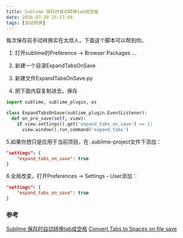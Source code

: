 ```yaml
---
title: Sublime 保存时自动转换tab成空格
date: 2016-07-20 15:17:04
tags: [自动转换]
---
```

每次保存前手动转换实在太烦人，下面这个脚本可以帮到你。

1. 打开sublime的Preference -> Browser Packages ...

2. 新建一个目录ExpandTabsOnSave

3. 新建文件ExpandTabsOnSave.py

4. 把下面内容复制进去，保存

```python
import sublime, sublime_plugin, os

class ExpandTabsOnSave(sublime_plugin.EventListener):
  def on_pre_save(self, view):
    if view.settings().get('expand_tabs_on_save') == 1:
      view.window().run_command('expand_tabs')
```

5.如果你想只是应用于当前项目，在 .sublime-project文件下添加：
```json
"settings": {
    "expand_tabs_on_save": true
}
```

6.全局改变，打开Preferences -> Settings - User添加：
```json
"settings": {
    "expand_tabs_on_save": true
}
```

### 参考
[Sublime 保存时自动转换tab成空格](https://www.douban.com/note/305605712/)
[Convert Tabs to Spaces on file save](https://coderwall.com/p/zvyg7a/convert-tabs-to-spaces-on-file-save)
